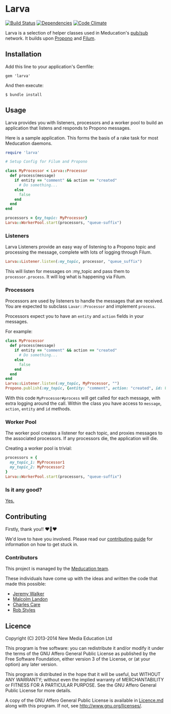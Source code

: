 # Larva

[![Build Status](https://travis-ci.org/meducation/larva.png)](https://travis-ci.org/meducation/larva)
[![Dependencies](https://gemnasium.com/meducation/larva.png?travis)](https://gemnasium.com/meducation/larva)
[![Code Climate](https://codeclimate.com/github/meducation/larva.png)](https://codeclimate.com/github/meducation/larva)

Larva is a selection of helper classes used in Meducation's [pub/sub](http://en.wikipedia.org/wiki/Publish-subscribe_pattern) network. It builds upon [Propono](github.com/meducation/propono) and [Filum](github.com/meducation/filum).

## Installation

Add this line to your application's Gemfile:

    gem 'larva'

And then execute:

    $ bundle install

## Usage

Larva provides you with listeners, processors and a worker pool to build an application that listens and responds to Propono messages. 

Here is a sample application. This forms the basis of a rake task for most Meducation daemons.

```ruby
require 'larva'

# Setup Config for Filum and Propono

class MyProcessor < Larva::Processor
  def process(message)
    if entity == "comment" && action == "created"
      # Do something...
    else
      false
    end
  end
end

processors = {my_topic: MyProcessor}
Larva::WorkerPool.start(processors, "queue-suffix")

```

### Listeners

Larva Listeners provide an easy way of listening to a Propono topic and processing the message, complete with lots of logging through Filum.

```ruby
Larva::Listener.listen(:my_topic, processor, "queue_suffix")
```

This will listen for messages on :my_topic and pass them to `processor.process`. It will log what is happening via Filum.

### Processors

Processors are used by listeners to handle the messages that are received. You are expected to subclass `Lavar::Processor` and implement `process`. 

Processors expect you to have an `entity` and `action` fields in your messages.

For example:

```ruby
class MyProcessor
  def process(message)
    if entity == "comment" && action == "created"
      # Do something...
    else
      false
    end
  end
end
Larva::Listener.listen(:my_topic, MyProcessor, "")
Propono.publish(:my_topic, {entity: "comment", action: "created", id: 8}
```

With this code `MyProcessor#process` will get called for each message, with extra logging around the call. Within the class you have access to `message`, `action`, `entity` and `id` methods.

### Worker Pool

The worker pool creates a listener for each topic, and proxies messages to the associated processors. If any processors die, the application will die.

Creating a worker pool is trivial:

```ruby
processors = {
  my_topic_1: MyProcessor1
  my_topic_2: MyProcessor2
}
Larva::WorkerPool.start(processors, "queue-suffix")
```

### Is it any good?

[Yes.](http://news.ycombinator.com/item?id=3067434)

## Contributing

Firstly, thank you!! :heart::sparkling_heart::heart:

We'd love to have you involved. Please read our [contributing guide](https://github.com/meducation/larva/tree/master/CONTRIBUTING.md) for information on how to get stuck in.

### Contributors

This project is managed by the [Meducation team](http://company.meducation.net/about#team). 

These individuals have come up with the ideas and written the code that made this possible:

- [Jeremy Walker](http://github.com/iHiD)
- [Malcolm Landon](http://github.com/malcyL)
- [Charles Care](http://github.com/ccare)
- [Rob Styles](http://github.com/mmmmmrob)

## Licence

Copyright (C) 2013-2014 New Media Education Ltd

This program is free software: you can redistribute it and/or modify
it under the terms of the GNU Affero General Public License as published by
the Free Software Foundation, either version 3 of the License, or
(at your option) any later version.

This program is distributed in the hope that it will be useful,
but WITHOUT ANY WARRANTY; without even the implied warranty of
MERCHANTABILITY or FITNESS FOR A PARTICULAR PURPOSE.  See the
GNU Affero General Public License for more details.

A copy of the GNU Affero General Public License is available in [Licence.md](https://github.com/meducation/larva/blob/master/LICENCE.md)
along with this program.  If not, see <http://www.gnu.org/licenses/>.
